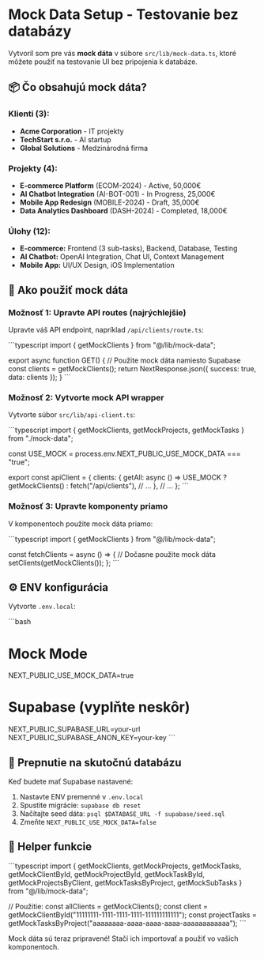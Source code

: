 # Mock Data Setup - Testovanie bez databázy

Vytvoril som pre vás **mock dáta** v súbore `src/lib/mock-data.ts`, ktoré môžete použiť na testovanie UI bez pripojenia k databáze.

## 📦 Čo obsahujú mock dáta?

### Klienti (3):
- **Acme Corporation** - IT projekty
- **TechStart s.r.o.** - AI startup  
- **Global Solutions** - Medzinárodná firma

### Projekty (4):
- **E-commerce Platform** (ECOM-2024) - Active, 50,000€
- **AI Chatbot Integration** (AI-BOT-001) - In Progress, 25,000€
- **Mobile App Redesign** (MOBILE-2024) - Draft, 35,000€
- **Data Analytics Dashboard** (DASH-2024) - Completed, 18,000€

### Úlohy (12):
- **E-commerce:** Frontend (3 sub-tasks), Backend, Database, Testing
- **AI Chatbot:** OpenAI Integration, Chat UI, Context Management
- **Mobile App:** UI/UX Design, iOS Implementation

## 🚀 Ako použiť mock dáta

### Možnosť 1: Upravte API routes (najrýchlejšie)

Upravte váš API endpoint, napríklad `/api/clients/route.ts`:

\`\`\`typescript
import { getMockClients } from "@/lib/mock-data";

export async function GET() {
  // Použite mock dáta namiesto Supabase
  const clients = getMockClients();
  return NextResponse.json({ success: true, data: clients });
}
\`\`\`

### Možnosť 2: Vytvorte mock API wrapper

Vytvorte súbor `src/lib/api-client.ts`:

\`\`\`typescript
import { getMockClients, getMockProjects, getMockTasks } from "./mock-data";

const USE_MOCK = process.env.NEXT_PUBLIC_USE_MOCK_DATA === "true";

export const apiClient = {
  clients: {
    getAll: async () => USE_MOCK ? getMockClients() : fetch("/api/clients"),
    // ...
  },
  // ...
};
\`\`\`

### Možnosť 3: Upravte komponenty priamo

V komponentoch použite mock dáta priamo:

\`\`\`typescript
import { getMockClients } from "@/lib/mock-data";

const fetchClients = async () => {
  // Dočasne použite mock dáta
  setClients(getMockClients());
};
\`\`\`

## ⚙️ ENV konfigurácia

Vytvorte `.env.local`:

\`\`\`bash
# Mock Mode
NEXT_PUBLIC_USE_MOCK_DATA=true

# Supabase (vyplňte neskôr)
NEXT_PUBLIC_SUPABASE_URL=your-url
NEXT_PUBLIC_SUPABASE_ANON_KEY=your-key
\`\`\`

## 🔄 Prepnutie na skutočnú databázu

Keď budete mať Supabase nastavené:

1. Nastavte ENV premenné v `.env.local`
2. Spustite migrácie: `supabase db reset`
3. Načítajte seed dáta: `psql $DATABASE_URL -f supabase/seed.sql`
4. Zmeňte `NEXT_PUBLIC_USE_MOCK_DATA=false`

## 📝 Helper funkcie

\`\`\`typescript
import {
  getMockClients,
  getMockProjects, 
  getMockTasks,
  getMockClientById,
  getMockProjectById,
  getMockTaskById,
  getMockProjectsByClient,
  getMockTasksByProject,
  getMockSubTasks
} from "@/lib/mock-data";

// Použitie:
const allClients = getMockClients();
const client = getMockClientById("11111111-1111-1111-1111-111111111111");
const projectTasks = getMockTasksByProject("aaaaaaaa-aaaa-aaaa-aaaa-aaaaaaaaaaaa");
\`\`\`

Mock dáta sú teraz pripravené! Stačí ich importovať a použiť vo vašich komponentoch.

